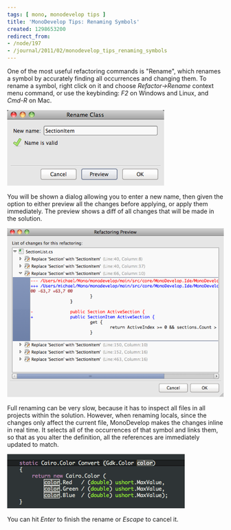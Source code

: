 ```yaml
---
tags: [ mono, monodevelop tips ]
title: 'MonoDevelop Tips: Renaming Symbols'
created: 1298653200
redirect_from:
- /node/197
- /journal/2011/02/monodevelop_tips_renaming_symbols
---
```

One of the most useful refactoring commands is "Rename", which renames a symbol
by accurately finding all occurrences and changing them. To rename a symbol,
right click on it and choose _Refactor->Rename_ context menu command, or use the
keybinding: *F2* on Windows and Linux, and *Cmd-R* on Mac.<!--break-->

![The Rename dialog](/files/images/md-tips/rename-dialog.png)

You will be shown a dialog allowing you to enter a new name, then given the
option to either preview all the changes before applying, or apply them
immediately. The preview shows a diff of all changes that will be made in the
solution.

![Rename Preview](/files/images/md-tips/rename-preview.png)

Full renaming can be very slow, because it has to inspect all files in all
projects within the solution. However, when renaming locals, since the changes
only affect the current file, MonoDevelop makes the changes inline in real time.
It selects all of the occurrences of that symbol and links them, so that as you
alter the definition, all the references are immediately updated to match.

![Inline Renaming](/files/images/md-tips/rename-inline.png)

You can hit *Enter* to finish the rename or *Escape* to cancel it.
